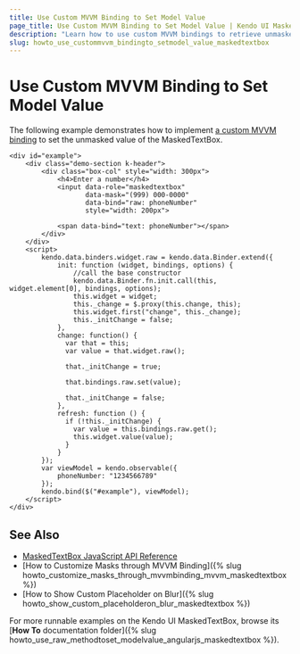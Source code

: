 ```yaml
---
title: Use Custom MVVM Binding to Set Model Value
page_title: Use Custom MVVM Binding to Set Model Value | Kendo UI MaskedTextBox
description: "Learn how to use custom MVVM bindings to retrieve unmasked widget values in the Kendo UI MaskedTextBox widget."
slug: howto_use_custommvvm_bindingto_setmodel_value_maskedtextbox
---
```


# Use Custom MVVM Binding to Set Model Value

The following example demonstrates how to implement [a custom MVVM binding](http://docs.telerik.com/kendo-ui/framework/mvvm/bindings/custom) to set the unmasked value of the MaskedTextBox.



```dojo
<div id="example">
    <div class="demo-section k-header">
        <div class="box-col" style="width: 300px">
            <h4>Enter a number</h4>
            <input data-role="maskedtextbox"
                   data-mask="(999) 000-0000"
                   data-bind="raw: phoneNumber"
                   style="width: 200px">

            <span data-bind="text: phoneNumber"></span>
        </div>
    </div>
    <script>
        kendo.data.binders.widget.raw = kendo.data.Binder.extend({
            init: function (widget, bindings, options) {
                //call the base constructor
                kendo.data.Binder.fn.init.call(this, widget.element[0], bindings, options);
                this.widget = widget;
                this._change = $.proxy(this.change, this);
                this.widget.first("change", this._change);
                this._initChange = false;
            },
            change: function() {
              var that = this;
              var value = that.widget.raw();

              that._initChange = true;

              that.bindings.raw.set(value);

              that._initChange = false;
            },
            refresh: function () {
              if (!this._initChange) {
                var value = this.bindings.raw.get();
                this.widget.value(value);
              }
            }
        });
        var viewModel = kendo.observable({
            phoneNumber: "1234566789"
        });
        kendo.bind($("#example"), viewModel);
    </script>
</div>
```

## See Also

* [MaskedTextBox JavaScript API Reference](/api/javascript/ui/maskedtextbox)
* [How to Customize Masks through MVVM Binding]({% slug howto_customize_masks_through_mvvmbinding_mvvm_maskedtextbox %})
* [How to Show Custom Placeholder on Blur]({% slug howto_show_custom_placeholderon_blur_maskedtextbox %})

For more runnable examples on the Kendo UI MaskedTextBox, browse its [**How To** documentation folder]({% slug howto_use_raw_methodtoset_modelvalue_angularjs_maskedtextbox %}).
